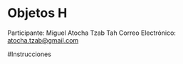 # Objetos H
Participante: Miguel Atocha Tzab Tah
Correo Electrónico: atocha.tzab@gmail.com

#Instrucciones
